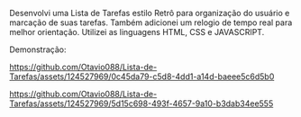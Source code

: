 Desenvolvi uma Lista de Tarefas estilo Retrô para organização do usuário e marcação de suas tarefas. Também adicionei um relogio de tempo real para melhor orientação. Utilizei as linguagens HTML, CSS e JAVASCRIPT.

Demonstração:

https://github.com/Otavio088/Lista-de-Tarefas/assets/124527969/0c45da79-c5d8-4dd1-a14d-baeee5c6d5b0

https://github.com/Otavio088/Lista-de-Tarefas/assets/124527969/5d15c698-493f-4657-9a10-b3dab34ee555
